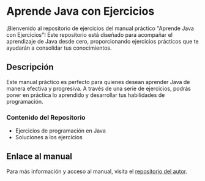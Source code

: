 # Aprende Java con Ejercicios

¡Bienvenido al repositorio de ejercicios del manual práctico "Aprende Java con Ejercicios"! Este repositorio está diseñado para acompañar el aprendizaje de Java desde cero, proporcionando ejercicios prácticos que te ayudarán a consolidar tus conocimientos.

## Descripción

Este manual práctico es perfecto para quienes desean aprender Java de manera efectiva y progresiva. A través de una serie de ejercicios, podrás poner en práctica lo aprendido y desarrollar tus habilidades de programación.

### Contenido del Repositorio

- Ejercicios de programación en Java
- Soluciones a los ejercicios


## Enlace al manual

Para más información y acceso al manual, visita el [repositorio del autor](https://github.com/LuisJoseSanchez/aprende-javacon-ejercicios).
